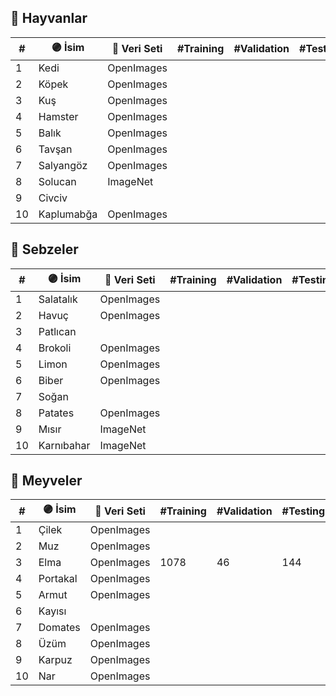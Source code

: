 ## 🦋 Hayvanlar
| #  | 🟣 İsim   | 🔗 Veri Seti | #Training | #Validation | #Testing |
| -- | ---------- | ------------ | --------- | ----------- | -------- |
| 1  | Kedi       | OpenImages   |           |             |          |
| 2  | Köpek      | OpenImages   |           |             |          |
| 3  | Kuş        | OpenImages   |           |             |          |
| 4  | Hamster    | OpenImages   |           |             |          |
| 5  | Balık      | OpenImages   |           |             |          |
| 6  | Tavşan     | OpenImages   |           |             |          |
| 7  | Salyangöz  | OpenImages   |           |             |          |
| 8  | Solucan    | ImageNet     |           |             |          |
| 9  | Civciv     |              |           |             |          |
| 10 | Kaplumabğa | OpenImages   |           |             |          |

## 🥦 Sebzeler
| #  | 🟣 İsim   | 🔗 Veri Seti | #Training | #Validation | #Testing |
| -- |----------  | ------------ | --------- | ----------- | -------- |
| 1  | Salatalık  | OpenImages   |           |             |          |
| 2  | Havuç      | OpenImages   |           |             |          |
| 3  | Patlıcan   |              |           |             |          |
| 4  | Brokoli    | OpenImages   |           |             |          |
| 5  | Limon      | OpenImages   |           |             |          |
| 6  | Biber      | OpenImages   |           |             |          |
| 7  | Soğan      |              |           |             |          |
| 8  | Patates    | OpenImages   |           |             |          |
| 9  | Mısır      | ImageNet     |           |             |          |
| 10 | Karnıbahar | ImageNet     |           |             |          |

## 🍓 Meyveler
| #  | 🟣 İsim    | 🔗 Veri Seti | #Training | #Validation | #Testing |
| -- | ----------- | ------------ | --------- | ----------- | -------- |
| 1  | Çilek       | OpenImages   |           |             |          |
| 2  | Muz         | OpenImages   |           |             |          |
| 3  | Elma        | OpenImages   | 1078      | 46          | 144      |
| 4  | Portakal    | OpenImages   |           |             |          |
| 5  | Armut       | OpenImages   |           |             |          |
| 6  | Kayısı      |              |           |             |          |
| 7  | Domates     | OpenImages   |           |             |          |
| 8  | Üzüm        | OpenImages   |           |             |          |
| 9  | Karpuz      | OpenImages   |           |             |          |
| 10 | Nar         | OpenImages   |           |             |          |

